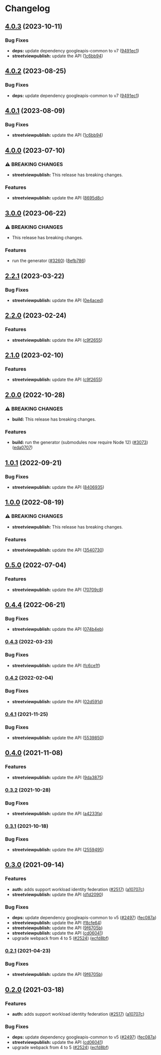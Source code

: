 # Changelog

## [4.0.3](https://github.com/googleapis/google-api-nodejs-client/compare/streetviewpublish-v4.0.2...streetviewpublish-v4.0.3) (2023-10-11)


### Bug Fixes

* **deps:** update dependency googleapis-common to v7 ([9491ec1](https://github.com/googleapis/google-api-nodejs-client/commit/9491ec1cdc3c413e7d73edcfcd59cf5c28a7c855))
* **streetviewpublish:** update the API ([1c6bb94](https://github.com/googleapis/google-api-nodejs-client/commit/1c6bb94e2ef745913506df7921ad5dd88d44873b))

## [4.0.2](https://github.com/googleapis/google-api-nodejs-client/compare/streetviewpublish-v4.0.1...streetviewpublish-v4.0.2) (2023-08-25)


### Bug Fixes

* **deps:** update dependency googleapis-common to v7 ([9491ec1](https://github.com/googleapis/google-api-nodejs-client/commit/9491ec1cdc3c413e7d73edcfcd59cf5c28a7c855))

## [4.0.1](https://github.com/googleapis/google-api-nodejs-client/compare/streetviewpublish-v4.0.0...streetviewpublish-v4.0.1) (2023-08-09)


### Bug Fixes

* **streetviewpublish:** update the API ([1c6bb94](https://github.com/googleapis/google-api-nodejs-client/commit/1c6bb94e2ef745913506df7921ad5dd88d44873b))

## [4.0.0](https://github.com/googleapis/google-api-nodejs-client/compare/streetviewpublish-v3.0.0...streetviewpublish-v4.0.0) (2023-07-10)


### ⚠ BREAKING CHANGES

* **streetviewpublish:** This release has breaking changes.

### Features

* **streetviewpublish:** update the API ([8695d8c](https://github.com/googleapis/google-api-nodejs-client/commit/8695d8c0ecf2f6956a4a9e51168cad606d53f148))

## [3.0.0](https://github.com/googleapis/google-api-nodejs-client/compare/streetviewpublish-v2.2.1...streetviewpublish-v3.0.0) (2023-06-22)


### ⚠ BREAKING CHANGES

* This release has breaking changes.

### Features

* run the generator ([#3260](https://github.com/googleapis/google-api-nodejs-client/issues/3260)) ([8efb786](https://github.com/googleapis/google-api-nodejs-client/commit/8efb7861b7da4bc1472a4b654e46f90b29fbff20))

## [2.2.1](https://github.com/googleapis/google-api-nodejs-client/compare/streetviewpublish-v2.2.0...streetviewpublish-v2.2.1) (2023-03-22)


### Bug Fixes

* **streetviewpublish:** update the API ([0e4aced](https://github.com/googleapis/google-api-nodejs-client/commit/0e4aceddba44277b0156ef52c8e48da4ad6d315a))

## [2.2.0](https://github.com/googleapis/google-api-nodejs-client/compare/streetviewpublish-v2.1.0...streetviewpublish-v2.2.0) (2023-02-24)


### Features

* **streetviewpublish:** update the API ([c9f2655](https://github.com/googleapis/google-api-nodejs-client/commit/c9f26558424ec52a67df4825a649ab2d4975cdcb))

## [2.1.0](https://github.com/googleapis/google-api-nodejs-client/compare/streetviewpublish-v2.0.0...streetviewpublish-v2.1.0) (2023-02-10)


### Features

* **streetviewpublish:** update the API ([c9f2655](https://github.com/googleapis/google-api-nodejs-client/commit/c9f26558424ec52a67df4825a649ab2d4975cdcb))

## [2.0.0](https://github.com/googleapis/google-api-nodejs-client/compare/streetviewpublish-v1.0.1...streetviewpublish-v2.0.0) (2022-10-28)


### ⚠ BREAKING CHANGES

* **build:** This release has breaking changes.

### Features

* **build:** run the generator (submodules now require Node 12) ([#3073](https://github.com/googleapis/google-api-nodejs-client/issues/3073)) ([eda0707](https://github.com/googleapis/google-api-nodejs-client/commit/eda07079dadab46a80b6f9ede618f4f43030169e))

## [1.0.1](https://github.com/googleapis/google-api-nodejs-client/compare/streetviewpublish-v1.0.0...streetviewpublish-v1.0.1) (2022-09-21)


### Bug Fixes

* **streetviewpublish:** update the API ([8406935](https://github.com/googleapis/google-api-nodejs-client/commit/8406935bbfef75d39c2a8703cdf29f987d399487))

## [1.0.0](https://github.com/googleapis/google-api-nodejs-client/compare/streetviewpublish-v0.5.0...streetviewpublish-v1.0.0) (2022-08-19)


### ⚠ BREAKING CHANGES

* **streetviewpublish:** This release has breaking changes.

### Features

* **streetviewpublish:** update the API ([3540730](https://github.com/googleapis/google-api-nodejs-client/commit/35407304dfb160cfe354d533146a0880f9ab2960))

## [0.5.0](https://github.com/googleapis/google-api-nodejs-client/compare/streetviewpublish-v0.4.4...streetviewpublish-v0.5.0) (2022-07-04)


### Features

* **streetviewpublish:** update the API ([70709c8](https://github.com/googleapis/google-api-nodejs-client/commit/70709c8a312f98d4ac6bd7a07070548d4cb6ccec))

## [0.4.4](https://github.com/googleapis/google-api-nodejs-client/compare/streetviewpublish-v0.4.3...streetviewpublish-v0.4.4) (2022-06-21)


### Bug Fixes

* **streetviewpublish:** update the API ([074b4eb](https://github.com/googleapis/google-api-nodejs-client/commit/074b4eb10d86a9904cb9834fe4b74ab5f345b706))

### [0.4.3](https://github.com/googleapis/google-api-nodejs-client/compare/streetviewpublish-v0.4.2...streetviewpublish-v0.4.3) (2022-03-23)


### Bug Fixes

* **streetviewpublish:** update the API ([fc6ce1f](https://github.com/googleapis/google-api-nodejs-client/commit/fc6ce1fbdcaead0592943694de64a7ca2126e6d7))

### [0.4.2](https://github.com/googleapis/google-api-nodejs-client/compare/streetviewpublish-v0.4.1...streetviewpublish-v0.4.2) (2022-02-04)


### Bug Fixes

* **streetviewpublish:** update the API ([02d591d](https://github.com/googleapis/google-api-nodejs-client/commit/02d591d8645b3f25c86fdb02bb7ef336b477ad31))

### [0.4.1](https://www.github.com/googleapis/google-api-nodejs-client/compare/streetviewpublish-v0.4.0...streetviewpublish-v0.4.1) (2021-11-25)


### Bug Fixes

* **streetviewpublish:** update the API ([5539850](https://www.github.com/googleapis/google-api-nodejs-client/commit/5539850022bcb3d98061e4e05c9471bf011c5690))

## [0.4.0](https://www.github.com/googleapis/google-api-nodejs-client/compare/streetviewpublish-v0.3.2...streetviewpublish-v0.4.0) (2021-11-08)


### Features

* **streetviewpublish:** update the API ([9da3875](https://www.github.com/googleapis/google-api-nodejs-client/commit/9da38751915f1a4af24032d1b78ccbeba8893d81))

### [0.3.2](https://www.github.com/googleapis/google-api-nodejs-client/compare/streetviewpublish-v0.3.1...streetviewpublish-v0.3.2) (2021-10-28)


### Bug Fixes

* **streetviewpublish:** update the API ([a4233fa](https://www.github.com/googleapis/google-api-nodejs-client/commit/a4233fa3165dd9ec3f77150d05cf07a0b638aebe))

### [0.3.1](https://www.github.com/googleapis/google-api-nodejs-client/compare/streetviewpublish-v0.3.0...streetviewpublish-v0.3.1) (2021-10-18)


### Bug Fixes

* **streetviewpublish:** update the API ([2559495](https://www.github.com/googleapis/google-api-nodejs-client/commit/2559495948d02e231bcd445b2137027789e0d7c7))

## [0.3.0](https://www.github.com/googleapis/google-api-nodejs-client/compare/streetviewpublish-v0.2.1...streetviewpublish-v0.3.0) (2021-09-14)


### Features

* **auth:** adds support workload identity federation ([#2517](https://www.github.com/googleapis/google-api-nodejs-client/issues/2517)) ([a10707c](https://www.github.com/googleapis/google-api-nodejs-client/commit/a10707c477759e7c9ef6360a2fe800856fb600c1))
* **streetviewpublish:** update the API ([d1d2090](https://www.github.com/googleapis/google-api-nodejs-client/commit/d1d20908ac8a2662fb4f8852f2704b1cb8b11471))


### Bug Fixes

* **deps:** update dependency googleapis-common to v5 ([#2497](https://www.github.com/googleapis/google-api-nodejs-client/issues/2497)) ([fec087a](https://www.github.com/googleapis/google-api-nodejs-client/commit/fec087abcf3d994dd41c3ffa0a0c12b1f9f09dae))
* **streetviewpublish:** update the API ([f8cfe64](https://www.github.com/googleapis/google-api-nodejs-client/commit/f8cfe647396e4303b383dc0c41d3fe2286114555))
* **streetviewpublish:** update the API ([9f6705b](https://www.github.com/googleapis/google-api-nodejs-client/commit/9f6705b9883df5387195dcb535b7f0780050284d))
* **streetviewpublish:** update the API ([cd06041](https://www.github.com/googleapis/google-api-nodejs-client/commit/cd06041246b89d9cc3b205e69d7c62f370b49b52))
* upgrade webpack from 4 to 5  ([#2524](https://www.github.com/googleapis/google-api-nodejs-client/issues/2524)) ([ecfd8bf](https://www.github.com/googleapis/google-api-nodejs-client/commit/ecfd8bfcd06e1beabff7ec9a8c4000222379eb8d))

### [0.2.1](https://www.github.com/googleapis/google-api-nodejs-client/compare/streetviewpublish-v0.2.0...streetviewpublish-v0.2.1) (2021-04-23)


### Bug Fixes

* **streetviewpublish:** update the API ([9f6705b](https://www.github.com/googleapis/google-api-nodejs-client/commit/9f6705b9883df5387195dcb535b7f0780050284d))

## [0.2.0](https://www.github.com/googleapis/google-api-nodejs-client/compare/streetviewpublish-v0.1.0...streetviewpublish-v0.2.0) (2021-03-18)


### Features

* **auth:** adds support workload identity federation ([#2517](https://www.github.com/googleapis/google-api-nodejs-client/issues/2517)) ([a10707c](https://www.github.com/googleapis/google-api-nodejs-client/commit/a10707c477759e7c9ef6360a2fe800856fb600c1))


### Bug Fixes

* **deps:** update dependency googleapis-common to v5 ([#2497](https://www.github.com/googleapis/google-api-nodejs-client/issues/2497)) ([fec087a](https://www.github.com/googleapis/google-api-nodejs-client/commit/fec087abcf3d994dd41c3ffa0a0c12b1f9f09dae))
* **streetviewpublish:** update the API ([cd06041](https://www.github.com/googleapis/google-api-nodejs-client/commit/cd06041246b89d9cc3b205e69d7c62f370b49b52))
* upgrade webpack from 4 to 5  ([#2524](https://www.github.com/googleapis/google-api-nodejs-client/issues/2524)) ([ecfd8bf](https://www.github.com/googleapis/google-api-nodejs-client/commit/ecfd8bfcd06e1beabff7ec9a8c4000222379eb8d))

